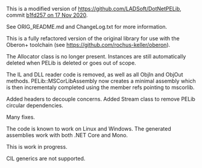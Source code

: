 This is a modified version of https://github.com/LADSoft/DotNetPELib, commit [b1fd257 on 17 Nov 2020](https://github.com/LADSoft/DotNetPELib/commit/b1fd257702aff9d7c76e41095ac708a621120686).

See ORIG_README.md and ChangeLog.txt for more information.

This is a fully refactored version of the original library for use with the Oberon+ toolchain (see https://github.com/rochus-keller/oberon). 

The Allocator class is no longer present. Instances are still automatically deleted when PELib is deleted or goes out of scope. 

The IL and DLL reader code is removed, as well as all ObjIn and ObjOut methods. PELib::MSCorLibAssembly now creates a minimal assembly which is then incrementaly completed using the member refs pointing to mscorlib.

Added headers to decouple concerns. Added Stream class to remove PELib circular dependencies.

Many fixes.

The code is known to work on Linux and Windows. The generated assemblies work with both .NET Core and Mono.

This is work in progress.

CIL generics are not supported.

